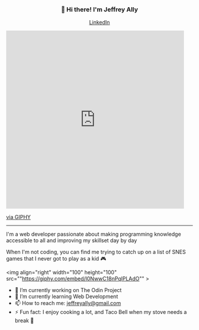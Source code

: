 
<h3 align="center">👋 Hi there! I'm Jeffrey Ally</h3>
<p align="center">
  <a href="https://www.linkedin.com/in/jeffrey-ally">LinkedIn</a>
</p>

<iframe src="https://giphy.com/embed/l0NwwC18nPqlPLAdO" width="480" height="480" frameBorder="0" class="giphy-embed" allowFullScreen></iframe><p><a href="https://giphy.com/gifs/tacobell-taco-tacos-bell-l0NwwC18nPqlPLAdO">via GIPHY</a></p>


---
I'm a web developer passionate about making programming knowledge accessible to all and improving my skillset day by day

When I'm not coding, you can find me trying to catch up on a list of SNES games that I never got to play as a kid :video_game:

<img align="right" width="100" height="100" src=""https://giphy.com/embed/l0NwwC18nPqlPLAdO"" >


   
- 🔭 I’m currently working on The Odin Project
- 🌱 I’m currently learning Web Development
- 📫 How to reach me: jeffreyally@gmail.com
- ⚡ Fun fact: I enjoy cooking a lot, and Taco Bell when my stove needs a break 	:taco: 



